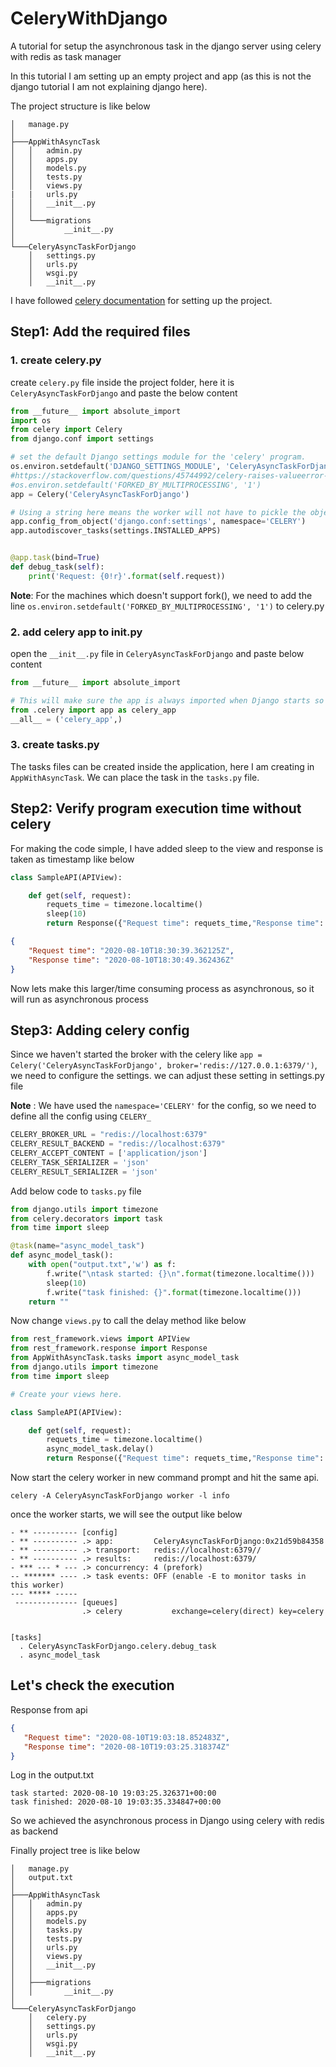 # CeleryWithDjango
A tutorial for setup the asynchronous task in the django server using celery with redis as task manager 

In this tutorial I am setting up an empty project and app (as this is not the django tutorial I am not explaining django here).

The project structure is like below
```
│   manage.py
│
├───AppWithAsyncTask
│   │   admin.py
│   │   apps.py
│   │   models.py
│   │   tests.py
│   │   views.py
|   |   urls.py
│   │   __init__.py
│   │
│   └───migrations
│           __init__.py
│
└───CeleryAsyncTaskForDjango
    │   settings.py
    │   urls.py
    │   wsgi.py
    │   __init__.py
```
I have followed [celery documentation](https://docs.celeryproject.org/en/latest/django/first-steps-with-django.html) for setting up the project.

## Step1: Add the required files

### 1. create celery.py
create `celery.py` file inside the project folder, here it is `CeleryAsyncTaskForDjango` and paste the below content
```python
from __future__ import absolute_import
import os
from celery import Celery
from django.conf import settings

# set the default Django settings module for the 'celery' program.
os.environ.setdefault('DJANGO_SETTINGS_MODULE', 'CeleryAsyncTaskForDjango.settings')
#https://stackoverflow.com/questions/45744992/celery-raises-valueerror-not-enough-values-to-unpack
#os.environ.setdefault('FORKED_BY_MULTIPROCESSING', '1')
app = Celery('CeleryAsyncTaskForDjango')

# Using a string here means the worker will not have to pickle the object when using Windows.
app.config_from_object('django.conf:settings', namespace='CELERY')
app.autodiscover_tasks(settings.INSTALLED_APPS)


@app.task(bind=True)
def debug_task(self):
    print('Request: {0!r}'.format(self.request))
```

**Note**: For the machines which doesn't support fork(), we need to add the line `os.environ.setdefault('FORKED_BY_MULTIPROCESSING', '1')` to celery.py 

### 2. add celery app to __init__.py

open the `__init__.py` file in `CeleryAsyncTaskForDjango` and paste below content

```python
from __future__ import absolute_import

# This will make sure the app is always imported when Django starts so that shared_task will use this app.
from .celery import app as celery_app
__all__ = ('celery_app',)
```
### 3. create tasks.py
The tasks files can be created inside the application, here I am creating in `AppWithAsyncTask`. We can place the task in the `tasks.py` file.

## Step2: Verify program execution time without celery
For making the code simple, I have added sleep to the view and response is taken as timestamp like below
```python
class SampleAPI(APIView):

    def get(self, request):
        requets_time = timezone.localtime()
        sleep(10)
        return Response({"Request time": requets_time,"Response time": timezone.localtime()})
```
``` json
{
    "Request time": "2020-08-10T18:30:39.362125Z",
    "Response time": "2020-08-10T18:30:49.362436Z"
}
```

Now lets make this larger/time consuming process as asynchronous, so it will run as asynchronous process

## Step3: Adding celery config

Since we haven't started the broker with the celery like `app = Celery('CeleryAsyncTaskForDjango', broker='redis://127.0.0.1:6379/')`, we need to configure the settings. we can adjust these setting in settings.py file

**Note** : We have used the `namespace='CELERY'` for the config, so we need to define all the config using `CELERY_`
```python
CELERY_BROKER_URL = "redis://localhost:6379"
CELERY_RESULT_BACKEND = "redis://localhost:6379"
CELERY_ACCEPT_CONTENT = ['application/json']
CELERY_TASK_SERIALIZER = 'json'
CELERY_RESULT_SERIALIZER = 'json'
```

Add below code to `tasks.py` file
```python
from django.utils import timezone
from celery.decorators import task
from time import sleep

@task(name="async_model_task")
def async_model_task():
    with open("output.txt",'w') as f:
        f.write("\ntask started: {}\n".format(timezone.localtime()))
        sleep(10)
        f.write("task finished: {}".format(timezone.localtime()))
    return ""
```

Now change `views.py` to call the delay method like below
```python
from rest_framework.views import APIView
from rest_framework.response import Response
from AppWithAsyncTask.tasks import async_model_task
from django.utils import timezone
from time import sleep

# Create your views here.

class SampleAPI(APIView):

    def get(self, request):
        requets_time = timezone.localtime()
        async_model_task.delay()
        return Response({"Request time": requets_time,"Response time": timezone.localtime()})
```

Now start the celery worker in new command prompt and hit the same api.
```
celery -A CeleryAsyncTaskForDjango worker -l info
```
once the worker starts, we will see the output like below
```
- ** ---------- [config]
- ** ---------- .> app:         CeleryAsyncTaskForDjango:0x21d59b84358
- ** ---------- .> transport:   redis://localhost:6379//
- ** ---------- .> results:     redis://localhost:6379/
- *** --- * --- .> concurrency: 4 (prefork)
-- ******* ---- .> task events: OFF (enable -E to monitor tasks in this worker)
--- ***** -----
 -------------- [queues]
                .> celery           exchange=celery(direct) key=celery


[tasks]
  . CeleryAsyncTaskForDjango.celery.debug_task
  . async_model_task
```

## Let's check the execution
 Response from api
 ```json
{
    "Request time": "2020-08-10T19:03:18.852483Z",
    "Response time": "2020-08-10T19:03:25.318374Z"
}
 ```
Log in the output.txt
```
task started: 2020-08-10 19:03:25.326371+00:00
task finished: 2020-08-10 19:03:35.334847+00:00
```

So we achieved the asynchronous process in Django using celery with redis as backend

Finally project tree is like below
```
│   manage.py
│   output.txt
│
├───AppWithAsyncTask
│   │   admin.py
│   │   apps.py
│   │   models.py
│   │   tasks.py
│   │   tests.py
│   │   urls.py
│   │   views.py
│   │   __init__.py
│   │
│   ├───migrations
│   │       __init__.py
│
└───CeleryAsyncTaskForDjango
    │   celery.py
    │   settings.py
    │   urls.py
    │   wsgi.py
    │   __init__.py

```